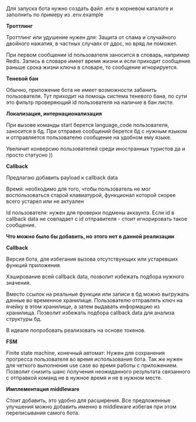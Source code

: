 Для запуска бота нужно создать файл .env в корневом каталоге и заполнить по примеру из .env.example

**Троттлинг**

Троттлинг или удушение нужен для:
Защита от спама и случайного двойного нажатия, в частных случаях от ддос, но вряд ли поможет.

При первом сообщении id пользователя заносится в словарь, например Redis.
Запись в словаре имеет время жизни и если приходит сообщение раньше срока жизни ключа в словаре, то сообщение игнорируется.


**Теневой бан**

Обычно, приложение бота не имеет возможности забанить пользователя.
Тут приходит на помощь система теневого бана, по сути это фильтр проверяющий id пользователя на наличие в бан листе.


**Локализация, интернационализация**

При вызове команды start берется language_code пользователя, заносится в бд.
При отправке сообщений берется бд с нужным языком и отправляется пользователю сообщение на удобном ему языке.

Увеличит конверсию пользователей среди иностранных туристов да и просто статусно ))


**Callback**

Предлагаю добавить payload к callback data

Время: необходимо для того, чтобы пользователь не мог воспользоваться старой клавиатурой, функционал которой скорее всего устарел или
не актуален

Id пользователя: нужен для проверки подмены аккаунта.
Если id в callback data не совпадает с id отправителя - стоит игнорировать такое сообщение.


**Что можно было бы добавить, но этого нет в данной реализации**


**Callback**

Версия бота, для избегания вызова отсутствующих или устаревших функций приложения.

Хэширование всей callback data, позволит избежать подбора нужного значения.

Вместо ссылок на реальные функции или записи в бд можно выгружать данные во временное хранилище.
Пользователю отправлять ключ на ячейку в этом хранилище, а затем выдавать информацию из хранилища.
Позволит избежать подбора callback data для анализа структуры бд.

В идеале попробовать реализовать на основе токенов.

**FSM**

Finite state machine, конечный автомат:
Нужен для сохранения прогресса пользователя во время использования бота.
Так же нужен для четкого выполнения use case во время работы с приложением.
Позволит снизить шанс получения неожиданного результата связанного с отправкой команд не в нужное время и не в нужном месте.

**Имплементация middleware**

Стоит добавить, это удобно для расширения.
Все предложенные улучшения можно добавить именно в middleware избегая при этом переписывания самого бота.


